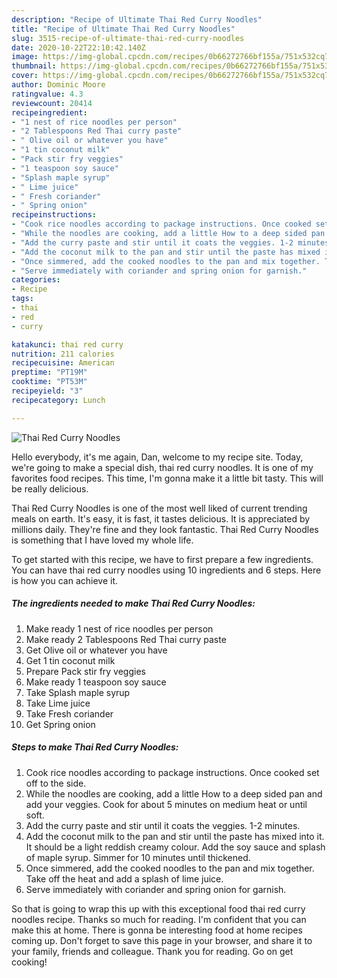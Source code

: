 ```yaml
---
description: "Recipe of Ultimate Thai Red Curry Noodles"
title: "Recipe of Ultimate Thai Red Curry Noodles"
slug: 3515-recipe-of-ultimate-thai-red-curry-noodles
date: 2020-10-22T22:10:42.140Z
image: https://img-global.cpcdn.com/recipes/0b66272766bf155a/751x532cq70/thai-red-curry-noodles-recipe-main-photo.jpg
thumbnail: https://img-global.cpcdn.com/recipes/0b66272766bf155a/751x532cq70/thai-red-curry-noodles-recipe-main-photo.jpg
cover: https://img-global.cpcdn.com/recipes/0b66272766bf155a/751x532cq70/thai-red-curry-noodles-recipe-main-photo.jpg
author: Dominic Moore
ratingvalue: 4.3
reviewcount: 20414
recipeingredient:
- "1 nest of rice noodles per person"
- "2 Tablespoons Red Thai curry paste"
- " Olive oil or whatever you have"
- "1 tin coconut milk"
- "Pack stir fry veggies"
- "1 teaspoon soy sauce"
- "Splash maple syrup"
- " Lime juice"
- " Fresh coriander"
- " Spring onion"
recipeinstructions:
- "Cook rice noodles according to package instructions. Once cooked set off to the side."
- "While the noodles are cooking, add a little How to a deep sided pan and add your veggies. Cook for about 5 minutes on medium heat or until soft."
- "Add the curry paste and stir until it coats the veggies. 1-2 minutes."
- "Add the coconut milk to the pan and stir until the paste has mixed into it. It should be a light reddish creamy colour. Add the soy sauce and splash of maple syrup. Simmer for 10 minutes until thickened."
- "Once simmered, add the cooked noodles to the pan and mix together. Take off the heat and add a splash of lime juice."
- "Serve immediately with coriander and spring onion for garnish."
categories:
- Recipe
tags:
- thai
- red
- curry

katakunci: thai red curry 
nutrition: 211 calories
recipecuisine: American
preptime: "PT19M"
cooktime: "PT53M"
recipeyield: "3"
recipecategory: Lunch

---
```



![Thai Red Curry Noodles](https://img-global.cpcdn.com/recipes/0b66272766bf155a/751x532cq70/thai-red-curry-noodles-recipe-main-photo.jpg)

Hello everybody, it's me again, Dan, welcome to my recipe site. Today, we're going to make a special dish, thai red curry noodles. It is one of my favorites food recipes. This time, I'm gonna make it a little bit tasty. This will be really delicious.

Thai Red Curry Noodles is one of the most well liked of current trending meals on earth. It's easy, it is fast, it tastes delicious. It is appreciated by millions daily. They're fine and they look fantastic. Thai Red Curry Noodles is something that I have loved my whole life.




To get started with this recipe, we have to first prepare a few ingredients. You can have thai red curry noodles using 10 ingredients and 6 steps. Here is how you can achieve it.

<!--inarticleads1-->

##### The ingredients needed to make Thai Red Curry Noodles:

1. Make ready 1 nest of rice noodles per person
1. Make ready 2 Tablespoons Red Thai curry paste
1. Get  Olive oil or whatever you have
1. Get 1 tin coconut milk
1. Prepare Pack stir fry veggies
1. Make ready 1 teaspoon soy sauce
1. Take Splash maple syrup
1. Take  Lime juice
1. Take  Fresh coriander
1. Get  Spring onion




<!--inarticleads2-->

##### Steps to make Thai Red Curry Noodles:

1. Cook rice noodles according to package instructions. Once cooked set off to the side.
1. While the noodles are cooking, add a little How to a deep sided pan and add your veggies. Cook for about 5 minutes on medium heat or until soft.
1. Add the curry paste and stir until it coats the veggies. 1-2 minutes.
1. Add the coconut milk to the pan and stir until the paste has mixed into it. It should be a light reddish creamy colour. Add the soy sauce and splash of maple syrup. Simmer for 10 minutes until thickened.
1. Once simmered, add the cooked noodles to the pan and mix together. Take off the heat and add a splash of lime juice.
1. Serve immediately with coriander and spring onion for garnish.




So that is going to wrap this up with this exceptional food thai red curry noodles recipe. Thanks so much for reading. I'm confident that you can make this at home. There is gonna be interesting food at home recipes coming up. Don't forget to save this page in your browser, and share it to your family, friends and colleague. Thank you for reading. Go on get cooking!
